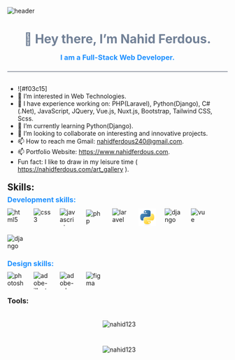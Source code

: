![header](https://capsule-render.vercel.app/api?type=waving&color=auto&height=300&section=header&text=Nahid%20Ferdous&fontSize=80&animation=fadeIn&fontAlignY=38&desc=A%20Full-Stack%20Web%20Developer.&descAlignY=51&descAlign=62)
<h1 align="center" style="color: #718096;" color="">
    👋 Hey there, I’m Nahid Ferdous.
</h1>
<div style="margin-bottom: 30px; color: dodgerblue;">
    <h3 align="center" style="line-height: 4px !important;">
        I am a Full-Stack Web Developer.
    </h3>
</div>
<hr style="margin-bottom: 30px; background-color: #4a5568">

- ![#f03c15]
- 🌱 I’m interested in Web Technologies.
- 🌱 I have experience working on: PHP(Laravel), Python(Django), C#(.Net), JavaScript, JQuery, Vue.js, Nuxt.js, Bootstrap, Tailwind CSS, Scss.
- 🌱 I’m currently learning Python(Django).
- 💞️ I’m looking to collaborate on interesting and innovative projects.
- 📫 How to reach me Gmail: nahidferdous240@gmail.com.
- 📫 Portfolio Website: https://www.nahidferdous.com.
- Fun fact: I like to draw in my leisure time ( https://nahidferdous.com/art_gallery ).

<div></div>
<h2 align="left" style="line-height: 6px !important;" style="color: deepskyblue;">Skills:</h2>
<h3 align="left" style="line-height: 6px !important; color: dodgerblue;">Development skills:</h3>
<p align="left" style="display: flex; flex-wrap: wrap; gap: 20px; justify-content: start; align-content: center; align-items: center;"> 
    <img src="https://cdn.worldvectorlogo.com/logos/html5.svg" alt="html5" width="40" height="40"/> 
    <img src="https://cdn.worldvectorlogo.com/logos/css3.svg" alt="css3" width="40" height="40"/> 
    <img src="https://cdn.worldvectorlogo.com/logos/javascript.svg" alt="javascript" width="40" height="40"/> 
    <img src="https://cdn.worldvectorlogo.com/logos/php-1.svg" alt="php" width="40" style="max-height: 40px;"/> 
    <img src="https://cdn.worldvectorlogo.com/logos/laravel-2.svg" alt="laravel" width="40" height="40"/> 
    <img src="https://raw.githubusercontent.com/devicons/devicon/master/icons/python/python-original.svg" alt="python" width="40" height="40"/> 
    <img src="https://cdn.worldvectorlogo.com/logos/django.svg" alt="django" width="40" height="40"/> 
    <img src="https://cdn.worldvectorlogo.com/logos/vue-js-1.svg" alt="vue" width="40" height="40"/> 
    <img src="https://cdn.worldvectorlogo.com/logos/dj.svg" alt="django" width="40" height="40"/> 
</p>
<h3 align="left" style="line-height: 6px !important; color: dodgerblue;">Design skills:</h3>
<p align="left" style="display: flex; flex-wrap: wrap; gap: 20px; justify-content: start; align-content: center; align-items: center;">
    <img src="https://cdn.worldvectorlogo.com/logos/photoshop-cc-4.svg" alt="photoshop" width="40" height="40"/> 
    <img src="https://cdn.worldvectorlogo.com/logos/adobe-illustrator-cc.svg" alt="adobe-illustrator" width="40" height="40"/> 
    <img src="https://cdn.worldvectorlogo.com/logos/adobe-xd-1.svg" alt="adobe-xd" width="40" height="40"/> 
    <img src="https://cdn.worldvectorlogo.com/logos/figma-1.svg" alt="figma" width="40" height="40"/> 
</p>
<h3 align="left" style="line-height: 6px !important;">Tools:</h3>



<p align="center" style="margin-top: 40px">&nbsp;
    <img align="center" src="https://github-readme-stats.vercel.app/api?username=nahid123&show_icons=true&locale=en" alt="nahid123" />
</p>

<p align="center" style="margin-top: 40px">&nbsp;
    <img align="center" src="https://github-readme-stats.vercel.app/api/top-langs?username=nahid123&show_icons=true&locale=en&layout=compact" alt="nahid123" />
</p>
